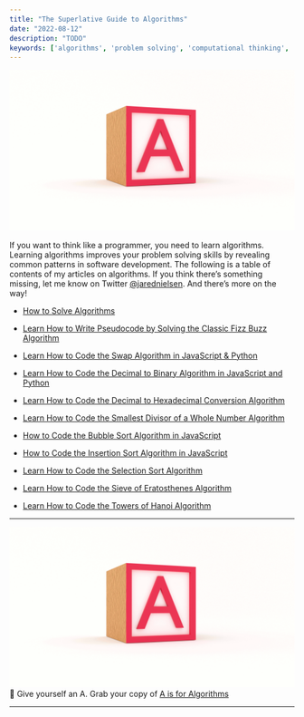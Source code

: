 ```yaml
---
title: "The Superlative Guide to Algorithms"
date: "2022-08-12"
description: "TODO"
keywords: ['algorithms', 'problem solving', 'computational thinking', 'heuristics']
---
```



![ algorithms ](./jarednielsen-algorithms.png)


If you want to think like a programmer, you need to learn algorithms. Learning algorithms improves your problem solving skills by revealing common patterns in software development. The following is a table of contents of my articles on algorithms. If you think there’s something missing, let me know on Twitter [@jarednielsen](https://twitter.com/jarednielsen). And there’s more on the way!

* [How to Solve Algorithms](https://jarednielsen.com/solve-algorithms/)

* [Learn How to Write Pseudocode by Solving the Classic Fizz Buzz Algorithm](https://jarednielsen.com/algorithm-pseudocode/)

* [Learn How to Code the Swap Algorithm in JavaScript & Python](https://jarednielsen.com/algorithm-swap/)

* [Learn How to Code the Decimal to Binary Algorithm in JavaScript and Python](https://jarednielsen.com/algorithm-decimal-binary/)

* [Learn How to Code the Decimal to Hexadecimal Conversion Algorithm](https://jarednielsen.com/algorithm-decimal-hexadecimal/)

* [Learn How to Code the Smallest Divisor of a Whole Number Algorithm](https://jarednielsen.com/algorithm-smallest-divisor/)

* [How to Code the Bubble Sort Algorithm in JavaScript](https://jarednielsen.com/algorithm-bubble-sort/)

* [How to Code the Insertion Sort Algorithm in JavaScript](https://jarednielsen.com/algorithm-insertion-sort/)

* [Learn How to Code the Selection Sort Algorithm](https://jarednielsen.com/algorithm-selection-sort/)

* [Learn How to Code the Sieve of Eratosthenes Algorithm](https://jarednielsen.com/algorithm-sieve-eratosthenes/)

* [Learn How to Code the Towers of Hanoi Algorithm](https://jarednielsen.com/algorithm-towers-hanoi/)

---

![A is for Algorithms](./jarednielsen-algorithms.png)
💯 Give yourself an A. Grab your copy of [A is for Algorithms](https://gum.co/algorithms)

---